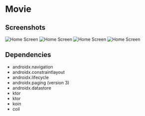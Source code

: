 # Movie

## Screenshots

![Home Screen](./screenshorts/Home.jpg)
![Home Screen](./screenshorts/Details.jpg)
![Home Screen](./screenshorts/Sort.jpg)
![Home Screen](./screenshorts/Search.jpg)

## Dependencies

* androidx.navigation
* androidx.constraintlayout
* androidx.lifecycle
* androidx.paging (version 3)
* androidx.datastore
* ktor
* ktor
* koin
* coil
